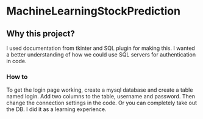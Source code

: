 # MachineLearningStockPrediction

## Why this project?
I used documentation from tkinter and SQL plugin for making this. I wanted a better understanding of how we could use SQL servers for authentication in code.


### How to
To get the login page working, create a mysql database and create a table named login. Add two columns to the table, username and password.
Then change the connection settings in the code. Or you can completely take out the DB. I did it as a learning experience.


